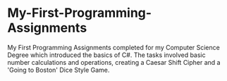 # My-First-Programming-Assignments
My First Programming Assignments completed for my Computer Science Degree which introduced the basics of C#. The tasks involved basic number calculations and operations, creating a Caesar Shift Cipher and a 'Going to Boston' Dice Style Game.
